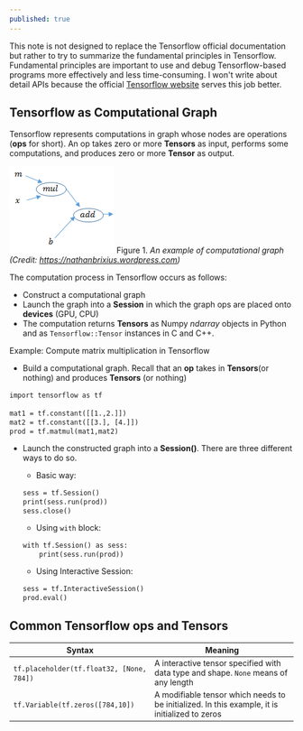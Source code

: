 ```yaml
---
published: true
---
```

This note is not designed to replace the Tensorflow official documentation but rather to try to summarize the fundamental principles in Tensorflow. Fundamental principles are important to use and debug Tensorflow-based programs more effectively and less time-consuming. I won't write about detail APIs because the official [Tensorflow website](https://www.tensorflow.org/) serves this job better.    


## Tensorflow as Computational Graph  
Tensorflow represents computations in graph whose nodes are operations (**ops** for short). An op takes zero or more **Tensors** as input, performs some computations, and produces zero or more **Tensor** as output. 

![computational graph](/images/comp_graph.png)
Figure 1. *An example of computational graph (Credit: https://nathanbrixius.wordpress.com)*   

The computation process in Tensorflow occurs as follows:
* Construct a computational graph  
* Launch the graph into a **Session** in which the graph ops are placed onto **devices** (GPU, CPU)  
* The computation returns **Tensors** as Numpy *ndarray* objects in Python and as `Tensorflow::Tensor` instances in C and C++.  

Example:  Compute matrix multiplication in Tensorflow  


* Build a computational graph. Recall that an **op** takes in **Tensors**(or nothing)  and produces **Tensors** (or nothing)   

```
import tensorflow as tf   

mat1 = tf.constant([[1.,2.]])
mat2 = tf.constant([[3.], [4.]])
prod = tf.matmul(mat1,mat2)
```  

* Launch the constructed graph into a **Session()**. There are three different ways to do so. 
	* Basic way: 
    
    ```
    sess = tf.Session()
    print(sess.run(prod))
    sess.close() 
    ```   
    * Using `with` block:  
    
    ```
    with tf.Session() as sess:
    	print(sess.run(prod))
    ```  
    * Using Interactive Session:  
    
    ```
    sess = tf.InteractiveSession()
    prod.eval() 
    ```

## Common Tensorflow ops and Tensors 
|Syntax|Meaning|
|------|-------|
|`tf.placeholder(tf.float32, [None, 784])`| A interactive tensor specified with data type and shape. `None` means of any length|
|`tf.Variable(tf.zeros([784,10])`| A modifiable tensor which needs to be initialized. In this example, it is initialized to zeros| 